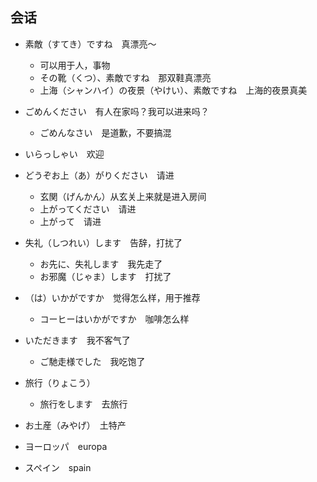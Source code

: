 ## 会话

- 素敵（すてき）ですね　真漂亮～
    - 可以用于人，事物
    - その靴（くつ）、素敵ですね　那双鞋真漂亮
    - 上海（シャンハイ）の夜景（やけい）、素敵ですね　上海的夜景真美

- ごめんください　有人在家吗？我可以进来吗？
    - ごめんなさい　是道歉，不要搞混

- いらっしゃい　欢迎

- どうぞお上（あ）がりください　请进
    - 玄関（げんかん）从玄关上来就是进入房间
    - 上がってください　请进
    - 上がって　请进

- 失礼（しつれい）します　告辞，打扰了
    - お先に、失礼します　我先走了
    - お邪魔（じゃま）します　打扰了

- （は）いかがですか　觉得怎么样，用于推荐
    - コーヒーはいかがですか　咖啡怎么样

- いただきます　我不客气了
    - ご馳走様でした　我吃饱了

- 旅行（りょこう）　
    - 旅行をします　去旅行

- お土産（みやげ）　土特产

- ヨーロッパ　europa 

- スペイン　spain 



